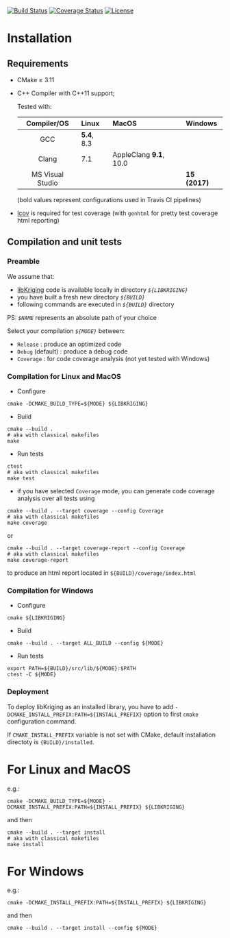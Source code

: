 [![Build Status](https://travis-ci.org/MASCOTNUM/libKriging.svg?branch=master)](https://travis-ci.org/MASCOTNUM/libKriging)
[![Coverage Status](https://coveralls.io/repos/github/MASCOTNUM/libKriging/badge.svg?branch=master)](https://coveralls.io/github/MASCOTNUM/libKriging?branch=master)
[![License](https://img.shields.io/badge/license-Apache%202-blue.svg)](https://opensource.org/licenses/Apache-2.0)


# Installation

## Requirements
* CMake ≥ 3.11
* C++ Compiler with C++11 support;
  
  Tested with:
     
  |   Compiler/OS    | Linux        | MacOS                    | Windows       |
  |:----------------:|:-------------|:-------------------------|:--------------|
  |       GCC        | **5.4**, 8.3 |                          |               |
  |      Clang       | 7.1          | AppleClang **9.1**, 10.0 |               |
  | MS Visual Studio |              |                          | **15 (2017)** |
  
  (bold values represent configurations used in Travis CI pipelines)
  
* [lcov](http://ltp.sourceforge.net/coverage/lcov.php) is required for test coverage (with `genhtml` for pretty test coverage html reporting) 

## Compilation and unit tests

### Preamble

We assume that:
  * [libKriging](https://github.com/MASCOTNUM/libKriging.git) code is available locally in directory *`${LIBKRIGING}`*  
  * you have built a fresh new directory *`${BUILD}`*
  * following commands are executed in *`${BUILD}`* directory 
  
PS: *`$NAME`* represents an absolute path of your choice

 Select your compilation *`${MODE}`* between: 
  * `Release` : produce an optimized code
  * `Debug` (default) : produce a debug code
  * `Coverage` : for code coverage analysis (not yet tested with Windows)

### Compilation for Linux and MacOS
  * Configure
  ```shell
  cmake -DCMAKE_BUILD_TYPE=${MODE} ${LIBKRIGING}
  ```
  * Build
  ```shell
  cmake --build .
  # aka with classical makefiles
  make  
  ```
  * Run tests
  ```shell
  ctest
  # aka with classical makefiles
  make test  
  ```
  
  * if you have selected `Coverage` mode, you can generate code coverage analysis over all tests using
  ```shell
  cmake --build . --target coverage --config Coverage
  # aka with classical makefiles
  make coverage
   ```
  or 
  ```shell
  cmake --build . --target coverage-report --config Coverage
  # aka with classical makefiles
  make coverage-report
   ```
  to produce an html report located in `${BUILD}/coverage/index.html`
   
### Compilation for Windows
  * Configure
  ```shell
  cmake ${LIBKRIGING}
  ```
  * Build
  ```shell
  cmake --build . --target ALL_BUILD --config ${MODE}
  ```
  * Run tests
  ```shell
  export PATH=${BUILD}/src/lib/${MODE}:$PATH
  ctest -C ${MODE}
  ```
   
### Deployment

To deploy libKriging as an installed library, you have to add `-DCMAKE_INSTALL_PREFIX:PATH=${INSTALL_PREFIX}` option to 
first `cmake` configuration command.

If `CMAKE_INSTALL_PREFIX` variable is not set with CMake, default installation directoty is `{BUILD}/installed`.

# For Linux and MacOS

e.g.:
```shell
cmake -DCMAKE_BUILD_TYPE=${MODE} -DCMAKE_INSTALL_PREFIX:PATH=${INSTALL_PREFIX} ${LIBKRIGING}
```
and then 
```shell
cmake --build . --target install
# aka with classical makefiles
make install
```

# For Windows

e.g.:
```shell
cmake -DCMAKE_INSTALL_PREFIX:PATH=${INSTALL_PREFIX} ${LIBKRIGING} 
```
and then 
```shell
cmake --build . --target install --config ${MODE}
```
